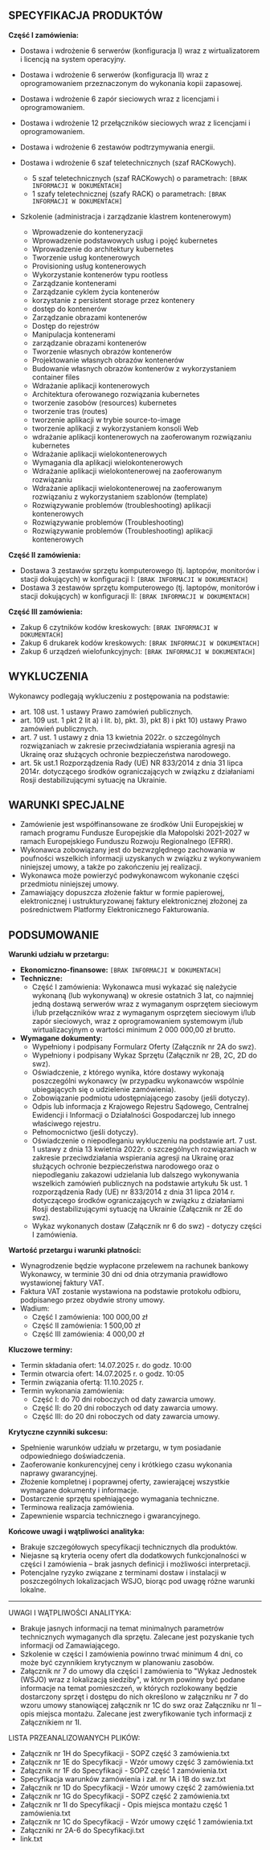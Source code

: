 ## SPECYFIKACJA PRODUKTÓW

**Część I zamówienia:**

*   Dostawa i wdrożenie 6 serwerów (konfiguracja I) wraz z wirtualizatorem i licencją na system operacyjny.
*   Dostawa i wdrożenie 6 serwerów (konfiguracja II) wraz z oprogramowaniem przeznaczonym do wykonania kopii zapasowej.
*   Dostawa i wdrożenie 6 zapór sieciowych wraz z licencjami i oprogramowaniem.
*   Dostawa i wdrożenie 12 przełączników sieciowych wraz z licencjami i oprogramowaniem.
*   Dostawa i wdrożenie 6 zestawów podtrzymywania energii.
*   Dostawa i wdrożenie 6 szaf teletechnicznych (szaf RACKowych).

    *   5 szaf teletechnicznych (szaf RACKowych) o parametrach: `[BRAK INFORMACJI W DOKUMENTACH]`
    *   1 szafy teletechnicznej (szafy RACK) o parametrach: `[BRAK INFORMACJI W DOKUMENTACH]`
*   Szkolenie (administracja i zarządzanie klastrem kontenerowym)

    *   Wprowadzenie do konteneryzacji
    *   Wprowadzenie podstawowych usług i pojęć kubernetes
    *   Wprowadzenie do architektury kubernetes
    *   Tworzenie usług kontenerowych
    *   Provisioning usług kontenerowych
    *   Wykorzystanie kontenerów typu rootless
    *   Zarządzanie kontenerami
    *   Zarządzanie cyklem życia kontenerów
    *   korzystanie z persistent storage przez kontenery
    *   dostęp do kontenerów
    *   Zarządzanie obrazami kontenerów
    *   Dostęp do rejestrów
    *   Manipulacja kontenerami
    *   zarządzanie obrazami kontenerów
    *   Tworzenie własnych obrazów kontenerów
    *   Projektowanie własnych obrazów kontenerów
    *   Budowanie własnych obrazów kontenerów z wykorzystaniem container files
    *   Wdrażanie aplikacji kontenerowych
    *   Architektura oferowanego rozwiązania kubernetes
    *   tworzenie zasobów (resources) kubernetes
    *   tworzenie tras (routes)
    *   tworzenie aplikacji w trybie source-to-image
    *   tworzenie aplikacji z wykorzystaniem konsoli Web
    *   wdrażanie aplikacji kontenerowych na zaoferowanym rozwiązaniu kubernetes
    *   Wdrażanie aplikacji wielokontenerowych
    *   Wymagania dla aplikacji wielokontenerowych
    *   Wdrażanie aplikacji wielokontenerowej na zaoferowanym rozwiązaniu
    *   Wdrażanie aplikacji wielokontenerowej na zaoferowanym rozwiązaniu z wykorzystaniem szablonów (template)
    *   Rozwiązywanie problemów (troubleshooting) aplikacji kontenerowych
    *   Rozwiązywanie problemów (Troubleshooting)
    *   Rozwiązywanie problemów (Troubleshooting) aplikacji kontenerowych

**Część II zamówienia:**

*   Dostawa 3 zestawów sprzętu komputerowego (tj. laptopów, monitorów i stacji dokujących) w konfiguracji I: `[BRAK INFORMACJI W DOKUMENTACH]`
*   Dostawa 3 zestawów sprzętu komputerowego (tj. laptopów, monitorów i stacji dokujących) w konfiguracji II: `[BRAK INFORMACJI W DOKUMENTACH]`

**Część III zamówienia:**

*   Zakup 6 czytników kodów kreskowych: `[BRAK INFORMACJI W DOKUMENTACH]`
*   Zakup 6 drukarek kodów kreskowych: `[BRAK INFORMACJI W DOKUMENTACH]`
*   Zakup 6 urządzeń wielofunkcyjnych: `[BRAK INFORMACJI W DOKUMENTACH]`

## WYKLUCZENIA

Wykonawcy podlegają wykluczeniu z postępowania na podstawie:

*   art. 108 ust. 1 ustawy Prawo zamówień publicznych.
*   art. 109 ust. 1 pkt 2 lit a) i lit. b), pkt. 3), pkt 8) i pkt 10) ustawy Prawo zamówień publicznych.
*   art. 7 ust. 1 ustawy z dnia 13 kwietnia 2022r. o szczególnych rozwiązaniach w zakresie przeciwdziałania wspierania agresji na Ukrainę oraz służących ochronie bezpieczeństwa narodowego.
*   art. 5k ust.1 Rozporządzenia Rady (UE) NR 833/2014 z dnia 31 lipca 2014r. dotyczącego środków ograniczających w związku z działaniami Rosji destabilizującymi sytuację na Ukrainie.

## WARUNKI SPECJALNE

*   Zamówienie jest współfinansowane ze środków Unii Europejskiej w ramach programu Fundusze Europejskie dla Małopolski 2021-2027 w ramach Europejskiego Funduszu Rozwoju Regionalnego (EFRR).
*   Wykonawca zobowiązany jest do bezwzględnego zachowania w poufności wszelkich informacji uzyskanych w związku z wykonywaniem niniejszej umowy, a także po zakończeniu jej realizacji.
*   Wykonawca może powierzyć podwykonawcom wykonanie części przedmiotu niniejszej umowy.
*   Zamawiający dopuszcza złożenie faktur w formie papierowej, elektronicznej i ustrukturyzowanej faktury elektronicznej złożonej za pośrednictwem Platformy Elektronicznego Fakturowania.

## PODSUMOWANIE

**Warunki udziału w przetargu:**

*   **Ekonomiczno-finansowe:** `[BRAK INFORMACJI W DOKUMENTACH]`
*   **Techniczne:**
    *   Część I zamówienia: Wykonawca musi wykazać się należycie wykonaną (lub wykonywaną) w okresie ostatnich 3 lat, co najmniej jedną dostawą serwerów wraz z wymaganym osprzętem sieciowym i/lub przełączników wraz z wymaganym osprzętem sieciowym i/lub zapór sieciowych, wraz z oprogramowaniem systemowym i/lub wirtualizacyjnym o wartości minimum 2 000 000,00 zł brutto.
*   **Wymagane dokumenty:**
    *   Wypełniony i podpisany Formularz Oferty (Załącznik nr 2A do swz).
    *   Wypełniony i podpisany Wykaz Sprzętu (Załącznik nr 2B, 2C, 2D do swz).
    *   Oświadczenie, z którego wynika, które dostawy wykonają poszczególni wykonawcy (w przypadku wykonawców wspólnie ubiegających się o udzielenie zamówienia).
    *   Zobowiązanie podmiotu udostępniającego zasoby (jeśli dotyczy).
    *   Odpis lub informacja z Krajowego Rejestru Sądowego, Centralnej Ewidencji i Informacji o Działalności Gospodarczej lub innego właściwego rejestru.
    *   Pełnomocnictwo (jeśli dotyczy).
    *   Oświadczenie o niepodleganiu wykluczeniu na podstawie art. 7 ust. 1 ustawy z dnia 13 kwietnia 2022r. o szczególnych rozwiązaniach w zakresie przeciwdziałania wspierania agresji na Ukrainę oraz służących ochronie bezpieczeństwa narodowego oraz o niepodleganiu zakazowi udzielania lub dalszego wykonywania wszelkich zamówień publicznych na podstawie artykułu 5k ust. 1 rozporządzenia Rady (UE) nr 833/2014 z dnia 31 lipca 2014 r. dotyczącego środków ograniczających w związku z działaniami Rosji destabilizującymi sytuację na Ukrainie (Załącznik nr 2E do swz).
    *   Wykaz wykonanych dostaw (Załącznik nr 6 do swz) - dotyczy części I zamówienia.

**Wartość przetargu i warunki płatności:**

*   Wynagrodzenie będzie wypłacone przelewem na rachunek bankowy Wykonawcy, w terminie 30 dni od dnia otrzymania prawidłowo wystawionej faktury VAT.
*   Faktura VAT zostanie wystawiona na podstawie protokołu odbioru, podpisanego przez obydwie strony umowy.
*   Wadium:
    *   Część I zamówienia: 100 000,00 zł
    *   Część II zamówienia: 1 500,00 zł
    *   Część III zamówienia: 4 000,00 zł

**Kluczowe terminy:**

*   Termin składania ofert: 14.07.2025 r. do godz. 10:00
*   Termin otwarcia ofert: 14.07.2025 r. o godz. 10:05
*   Termin związania ofertą: 11.10.2025 r.
*   Termin wykonania zamówienia:
    *   Część I: do 70 dni roboczych od daty zawarcia umowy.
    *   Część II: do 20 dni roboczych od daty zawarcia umowy.
    *   Część III: do 20 dni roboczych od daty zawarcia umowy.

**Krytyczne czynniki sukcesu:**

*   Spełnienie warunków udziału w przetargu, w tym posiadanie odpowiedniego doświadczenia.
*   Zaoferowanie konkurencyjnej ceny i krótkiego czasu wykonania naprawy gwarancyjnej.
*   Złożenie kompletnej i poprawnej oferty, zawierającej wszystkie wymagane dokumenty i informacje.
*   Dostarczenie sprzętu spełniającego wymagania techniczne.
*   Terminowa realizacja zamówienia.
*   Zapewnienie wsparcia technicznego i gwarancyjnego.

**Końcowe uwagi i wątpliwości analityka:**

*   Brakuje szczegółowych specyfikacji technicznych dla produktów.
*   Niejasne są kryteria oceny ofert dla dodatkowych funkcjonalności w części I zamówienia – brak jasnych definicji i możliwości interpretacji.
*   Potencjalne ryzyko związane z terminami dostaw i instalacji w poszczególnych lokalizacjach WSJO, biorąc pod uwagę różne warunki lokalne.

---

UWAGI I WĄTPLIWOŚCI ANALITYKA:

*   Brakuje jasnych informacji na temat minimalnych parametrów technicznych wymaganych dla sprzętu. Zalecane jest pozyskanie tych informacji od Zamawiającego.
*   Szkolenie w części I zamówienia powinno trwać minimum 4 dni, co może być czynnikiem krytycznym w planowaniu zasobów.
*   Załącznik nr 7 do umowy dla części I zamówienia to "Wykaz Jednostek (WSJO) wraz z lokalizacją siedziby", w którym powinny być podane informacje na temat pomieszczeń, w których rozlokowany będzie dostarczony sprzęt i dostępu do nich określono w załączniku nr 7 do wzoru umowy stanowiącej załącznik nr 1C do swz oraz Załączniku nr 1I – opis miejsca montażu. Zalecane jest zweryfikowanie tych informacji z Załącznikiem nr 1I.

LISTA PRZEANALIZOWANYCH PLIKÓW:

*   Załącznik nr 1H do Specyfikacji - SOPZ część 3 zamówienia.txt
*   Załącznik nr 1E do Specyfikacji - Wzór umowy część 3 zamówienia.txt
*   Załącznik nr 1F do Specyfikacji - SOPZ część 1 zamówienia.txt
*   Specyfikacja warunków zamówienia i zał. nr 1A i 1B do swz.txt
*   Załącznik nr 1D do Specyfikacji - Wzór umowy część 2 zamówienia.txt
*   Załącznik nr 1G do Specyfikacji - SOPZ część 2 zamówienia.txt
*   Załącznik nr 1I do Specyfikacji - Opis miejsca montażu część 1 zamówienia.txt
*   Załącznik nr 1C do Specyfikacji - Wzór umowy część 1 zamówienia.txt
*   Załączniki nr 2A-6 do Specyfikacji.txt
*   link.txt
